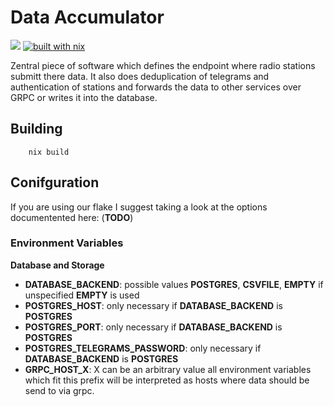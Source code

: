 # Data Accumulator

![](https://img.shields.io/endpoint?label=data-accumulator.x86_64-linux&logo=github&logoColor=red&url=https%3A%2F%2Fhydra.hq.c3d2.de%2Fjob%2Fdvb-dump%2Fdata-accumulator%2Fdata-accumulator.x86_64-linux%2Fshield)
[![built with nix](https://builtwithnix.org/badge.svg)](https://builtwithnix.org)


Zentral piece of software which defines the endpoint where radio stations submitt there data. It also does deduplication of telegrams and authentication 
of stations and forwards the data to other services over GRPC or writes it into the database.

## Building

```
    nix build
```

## Conifguration

If you are using our flake I suggest taking a look at the options documentented here: (**TODO**)

### Environment Variables

**Database and Storage**

- **DATABASE_BACKEND**: possible values **POSTGRES**, **CSVFILE**, **EMPTY** if unspecified **EMPTY** is used
- **POSTGRES_HOST**: only necessary if **DATABASE_BACKEND** is **POSTGRES**
- **POSTGRES_PORT**: only necessary if **DATABASE_BACKEND** is **POSTGRES**
- **POSTGRES_TELEGRAMS_PASSWORD**: only necessary if **DATABASE_BACKEND** is **POSTGRES**
- **GRPC_HOST_X**: X can be an arbitrary value all environment variables which 
        fit this prefix will be interpreted as hosts where data should be send to 
        via grpc.


